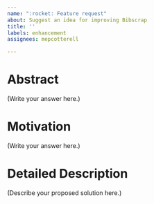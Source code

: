 ```yaml
---
name: ":rocket: Feature request"
about: Suggest an idea for improving Bibscrap
title: ''
labels: enhancement
assignees: mepcotterell

---
```


# Abstract

<!-- Provide a clear and concise description (~200 words or less) of what you want to happen and any technical issue(s) or problem(s) is addresses. -->

(Write your answer here.)

# Motivation

<!-- Clearly explain why the latest stable release[^stable] of Bibscrap and its Public API[^api] are inadequate to address the problem(s) that the feature solves. -->

(Write your answer here.)

# Detailed Description

<!-- Describe the feature you would like to see in Bibscrap. If possible, please include: i) examples; ii) impact (i.e., its effect on users, number of users impacted, description of users impacted, etc.); iii) alternative solutions or features you have considered; and iv) any other context or screenshots about the feature request that you think might be relevant. -->

(Describe your proposed solution here.)
